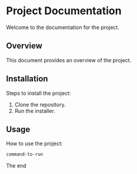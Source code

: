 <!-- Space: OC -->
<!-- Parent: Testing Mark -->
<!-- Title: Test -->

<!-- Include: disclaimer.md -->


# Project Documentation

Welcome to the documentation for the project.

## Overview

This document provides an overview of the project.

## Installation

Steps to install the project:

1. Clone the repository.
2. Run the installer.

## Usage

How to use the project:

```bash
command-to-run
```
The end
